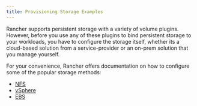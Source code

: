 ```yaml
---
title: Provisioning Storage Examples
---
```


<head>
  <link rel="canonical" href="https://ranchermanager.docs.rancher.com/pages-for-subheaders/provisioning-storage-examples"/>
</head>

Rancher supports persistent storage with a variety of volume plugins. However, before you use any of these plugins to bind persistent storage to your workloads, you have to configure the storage itself, whether its a cloud-based solution from a service-provider or an on-prem solution that you manage yourself.

For your convenience, Rancher offers documentation on how to configure some of the popular storage methods:

- [NFS](nfs-storage.md)
- [vSphere](vsphere-storage.md)
- [EBS](persistent-storage-in-amazon-ebs.md)
